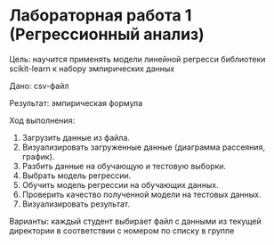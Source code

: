 # Лабораторная работа 1 (Регрессионный анализ)

Цель: научится применять модели линейной регресси библиотеки scikit-learn к набору эмпирических данных

Дано: сsv-файл

Результат: эмпирическая формула

Ход выполнения: 
1. Загрузить данные из файла.
2. Визуализировать загруженные данные (диаграмма рассеяния, график).
3. Разбить данные на обучающую и тестовую выборки.
4. Выбрать модель регрессии.
5. Обучить модель регрессии на обучающих данных.
6. Проверить качество полученной модели на тестовых данных.
7. Визуализировать результат.

Варианты: каждый студент выбирает файл с данными из текущей директории в соответствии с номером по списку в группе
